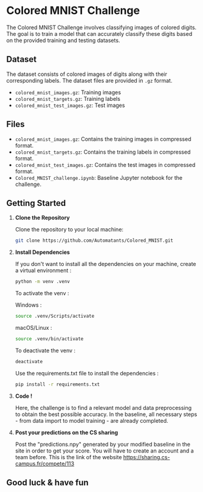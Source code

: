 # Colored MNIST Challenge

The Colored MNIST Challenge involves classifying images of colored digits. The goal is to train a model that can accurately classify these digits based on the provided training and testing datasets.

## Dataset

The dataset consists of colored images of digits along with their corresponding labels. The dataset files are provided in `.gz` format.

- `colored_mnist_images.gz`: Training images
- `colored_mnist_targets.gz`: Training labels
- `colored_mnist_test_images.gz`: Test images

## Files

- `colored_mnist_images.gz`: Contains the training images in compressed format.
- `colored_mnist_targets.gz`: Contains the training labels in compressed format.
- `colored_mnist_test_images.gz`: Contains the test images in compressed format.
- `Colored_MNIST_challenge.ipynb`: Baseline Jupyter notebook for the challenge.

## Getting Started

1. **Clone the Repository**

   Clone the repository to your local machine:

   ```bash
   git clone https://github.com/Automatants/Colored_MNIST.git
   ```

2. **Install Dependencies**

    If you don't want to install all the dependencies on your machine, create a virtual environment :

    ```bash
    python -m venv .venv
    ```

    To activate the venv : 

    Windows :
    ```bash
    source .venv/Scripts/activate
    ```
    
    macOS/Linux :
    ```bash
    source .venv/bin/activate
    ```

    To deactivate the venv :

    ```bash
    deactivate
    ```

    Use the requirements.txt file to install the dependencies :

    ```bash
    pip install -r requirements.txt
    ```

3. **Code !**

   Here, the challenge is to find a relevant model and data preprocessing to obtain the best possible accuracy.
   In the baseline, all necessary steps - from data import to model training - are already completed.

4. **Post your predictions on the CS sharing**

   Post the "predictions.npy" generated by your modified baseline in the site in order to get your score. You will have to create an account and a team before.
   This is the link of the website https://sharing.cs-campus.fr/compete/113

## Good luck & have fun

